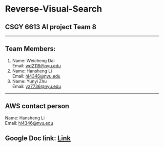 # Reverse-Visual-Search
## CSGY 6613 AI project Team 8  
-----
## Team Members:
1) Name: Weicheng Dai  
Email: wd2119@nyu.edu
2) Name: Hansheng Li  
Email: hl4346@nyu.edu
3) Name: Yunyi Zhu  
Email: yz7736@nyu.edu
-----
## AWS contact person
Name: Hansheng Li  
Email: hl4346@nyu.edu

## Google Doc link: [Link](https://docs.google.com/document/d/1n6S98fXR3hGSwLtDXnbwvQIdsh-XbU3s4OX_wh5qhL8/edit)
